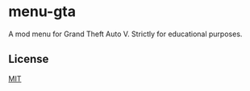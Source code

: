 # menu-gta
A mod menu for Grand Theft Auto V.
Strictly for educational purposes.
## License
[MIT](https://choosealicense.com/licenses/mit/)

